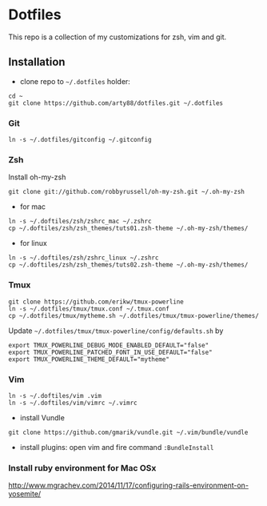 # Dotfiles

This repo is a collection of my customizations for zsh, vim and git. 

## Installation

* clone repo to `~/.dotfiles` holder:

```
cd ~
git clone https://github.com/arty88/dotfiles.git ~/.dotfiles
```

### Git
```
ln -s ~/.dotfiles/gitconfig ~/.gitconfig
```

### Zsh
Install oh-my-zsh
```
git clone git://github.com/robbyrussell/oh-my-zsh.git ~/.oh-my-zsh
```
* for mac
```
ln -s ~/.doftiles/zsh/zshrc_mac ~/.zshrc
cp ~/.doftiles/zsh/zsh_themes/tuts01.zsh-theme ~/.oh-my-zsh/themes/
```
* for linux
```
ln -s ~/.doftiles/zsh/zshrc_linux ~/.zshrc
cp ~/.doftiles/zsh/zsh_themes/tuts02.zsh-theme ~/.oh-my-zsh/themes/
```

### Tmux

```
git clone https://github.com/erikw/tmux-powerline
ln -s ~/.dotfiles/tmux/tmux.conf ~/.tmux.conf
cp ~/.dotfiles/tmux/mytheme.sh ~/.dotfiles/tmux/tmux-powerline/themes/ 
```
Update `~/.dotfiles/tmux/tmux-powerline/config/defaults.sh` by
```
export TMUX_POWERLINE_DEBUG_MODE_ENABLED_DEFAULT="false"
export TMUX_POWERLINE_PATCHED_FONT_IN_USE_DEFAULT="false"
export TMUX_POWERLINE_THEME_DEFAULT="mytheme"
```

### Vim
```
ln -s ~/.doftiles/vim .vim
ln -s ~/.doftiles/vim/vimrc ~/.vimrc
```
* install Vundle

```
git clone https://github.com/gmarik/vundle.git ~/.vim/bundle/vundle
```

* install plugins: open vim and fire command `:BundleInstall`

### Install ruby environment for Mac OSx
http://www.mgrachev.com/2014/11/17/configuring-rails-environment-on-yosemite/
